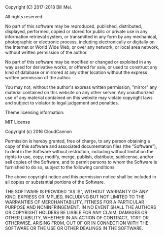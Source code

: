 Copyright (C) 2017-2018 Bill Mei.

All rights reserved.

No part of this software may be reproduced, published, distributed, displayed, performed, copied or stored for public or private use in any information retrieval system, or transmitted in any form by any mechanical, photographic or electronic process, including electronically or digitally on the Internet or World Wide Web, or over any network, or local area network, without written permission of the author.

No part of this software may be modified or changed or exploited in any way used for derivative works, or offered for sale, or used to construct any kind of database or mirrored at any other location without the express written permission of the author.

You may not, without the author's express written permission, "mirror" any material contained on this website on any other server. Any unauthorized use of any material contained on this website may violate copyright laws and subject to violator to legal judgement and penalties.

Theme licensing information:

MIT License

Copyright (c) 2016 CloudCannon

Permission is hereby granted, free of charge, to any person obtaining a copy
of this software and associated documentation files (the "Software"), to deal
in the Software without restriction, including without limitation the rights
to use, copy, modify, merge, publish, distribute, sublicense, and/or sell
copies of the Software, and to permit persons to whom the Software is
furnished to do so, subject to the following conditions:

The above copyright notice and this permission notice shall be included in all
copies or substantial portions of the Software.

THE SOFTWARE IS PROVIDED "AS IS", WITHOUT WARRANTY OF ANY KIND, EXPRESS OR
IMPLIED, INCLUDING BUT NOT LIMITED TO THE WARRANTIES OF MERCHANTABILITY,
FITNESS FOR A PARTICULAR PURPOSE AND NONINFRINGEMENT. IN NO EVENT SHALL THE
AUTHORS OR COPYRIGHT HOLDERS BE LIABLE FOR ANY CLAIM, DAMAGES OR OTHER
LIABILITY, WHETHER IN AN ACTION OF CONTRACT, TORT OR OTHERWISE, ARISING FROM,
OUT OF OR IN CONNECTION WITH THE SOFTWARE OR THE USE OR OTHER DEALINGS IN THE
SOFTWARE.
